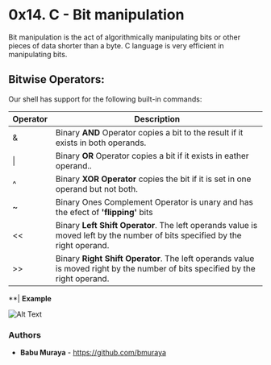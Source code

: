 # 0x14. C - Bit manipulation


Bit manipulation is the act of algorithmically manipulating bits or other pieces of data shorter than a byte. C language is very efficient in manipulating bits.

## Bitwise Operators:

Our shell has support for the following built-in commands:

| Operator              | Description                                                                                             |
| ------------------- | ----------------------------------------------------------------------------------------- |
| &            | Binary **AND** Operator copies a bit to the result if it exists in both operands.  |
| \|        | Binary **OR** Operator copies a bit if it exists in eather operand..       |
| ^            | Binary **XOR Operator** copies the bit if it is set in one operand but not both.  |
| ~            | Binary Ones Complement Operator is unary and has the efect of **'flipping'** bits |
| <<           | Binary **Left Shift Operator**. The left operands value is moved left by the number of bits specified by the right operand.  |
| >>           | Binary **Right Shift Operator**. The left operands value is moved right by the number of bits specified by the right operand. |

**| **Example**

![Alt Text](https://s3.amazonaws.com/intranet-projects-files/holbertonschool-low_level_programming/232/bitwise.PNG
)

### Authors

* **Babu Muraya** - https://github.com/bmuraya
